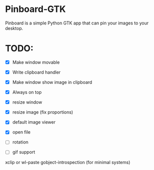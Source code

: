# Pinboard-GTK
Pinboard is a simple Python GTK app that can pin your images to your desktop.

# TODO:
- [x] Make window movable
- [x] Write clipboard handler
- [x] Make window show image in clipboard
- [x] Always on top
- [x] resize window
- [x] resize image (fix proportions)
- [x] default image viewer
- [x] open file

- [ ] rotation
- [ ] gif support

xclip or wl-paste
gobject-introspection (for minimal systems)